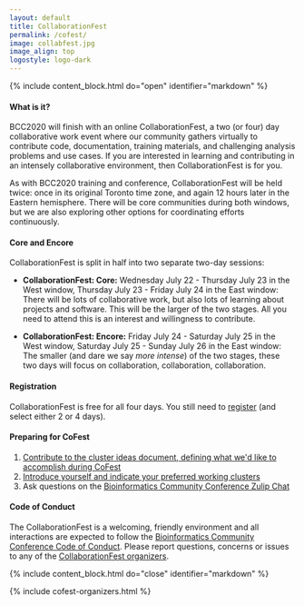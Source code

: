 ```yaml
---
layout: default
title: CollaborationFest
permalink: /cofest/
image: collabfest.jpg
image_align: top
logostyle: logo-dark
---
```


 <!--Important for markdown to render! Also make sure the page has a .md extension-->
 {% include content_block.html do="open" identifier="markdown" %} <div markdown="1">

#### What is it?

BCC2020 will finish with an online CollaborationFest, a two (or four) day collaborative work event where our community gathers virtually to contribute code, documentation, training materials, and challenging analysis problems and use cases. If you are interested in learning and contributing in an intensely collaborative environment, then CollaborationFest is for you.

As with BCC2020 training and conference, CollaborationFest will be held twice: once in its original Toronto time zone, and again 12 hours later in the Eastern hemisphere. There will be core communities during both windows, but we are also exploring other options for coordinating efforts continuously.

#### Core and Encore

CollaborationFest is split in half into two separate two-day sessions:

* **CollaborationFest: Core:** Wednesday July 22 - Thursday July 23 in the West window, Thursday July 23 - Friday July 24 in the East window: There will be lots of collaborative work, but also lots of learning about projects and software. This will be the larger of the two stages. All you need to attend this is an interest and willingness to contribute.

* **CollaborationFest: Encore:** Friday July 24 - Saturday July 25 in the West window, Saturday July 25 - Sunday July 26 in the East window: The smaller (and dare we say <em>more intense</em>) of the two stages, these two days will focus on collaboration, collaboration, collaboration.

#### Registration

CollaborationFest is free for all four days. You still need to [register](https://bcc2020.github.io/Registration/) (and select either 2 or 4 days).

#### Preparing for CoFest

1. [Contribute to the cluster ideas document, defining what we'd like to accomplish during CoFest](https://docs.google.com/document/d/1UctntMyOMOFlyxgvZPiWqgXz7R3FjPKnuBVMoNxl9Jc/edit?usp=sharing)
2. [Introduce yourself and indicate your preferred working clusters](https://docs.google.com/spreadsheets/d/1AoSztstDDiJphefjnp7hvZByZKavyusIHzQO3-qAC7M/edit?usp=sharing)
3. Ask questions on the [Bioinformatics Community Conference Zulip Chat](https://bcc.zulipchat.com/)

#### Code of Conduct

The CollaborationFest is a welcoming, friendly environment and all interactions are expected to follow the [Bioinformatics Community Conference Code of Conduct](https://bcc2020.github.io/cod/). Please report questions, concerns or issues to any of the [CollaborationFest organizers](https://bcc2020.github.io/about/).

 </div> {% include content_block.html do="close" identifier="markdown" %}

 {% include cofest-organizers.html %}
